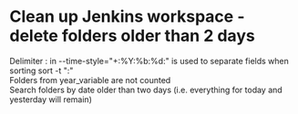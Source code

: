 # Clean up Jenkins workspace - delete folders older than 2 days
Delimiter : in --time-style=\"+:%Y:%b:%d:\" is used to separate fields when sorting sort -t \":\"<br/>
Folders from year_variable are not counted<br/>
Search folders by date older than two days (i.e. everything for today and yesterday will remain)<br/>
